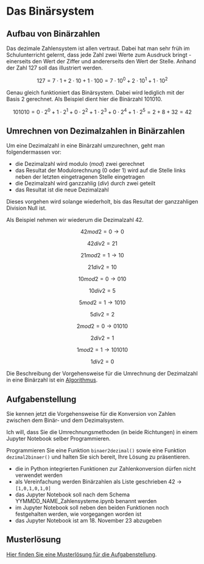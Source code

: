 # Das Binärsystem

## Aufbau von Binärzahlen

Das dezimale Zahlensystem ist allen vertraut. Dabei hat man sehr früh im
Schulunterricht gelernt, dass jede Zahl zwei Werte zum Ausdruck bringt -
einerseits den Wert der Ziffer und andererseits den Wert der Stelle.
Anhand der Zahl 127 soll das illustriert werden.

$$127 = 7 \cdot 1 + 2 \cdot
10 + 1 \cdot 100 = 7 \cdot 10^0 + 2 \cdot 10^1 + 1 \cdot 10^2$$

Genau gleich funktioniert das Binärsystem. Dabei wird lediglich mit der
Basis $2$ gerechnet. Als Beispiel dient hier die Binärzahl 101010.

$$101010 = 0 \cdot 2^0 + 1 \cdot 2^1 + 0 \cdot 2^2 + 1 \cdot 2^3 + 0
\cdot 2^4 + 1 \cdot 2^5 = 2 + 8 + 32 = 42$$

## Umrechnen von Dezimalzahlen in Binärzahlen

Um eine Dezimalzahl in eine Binärzahl umzurechnen, geht man
folgendermassen vor:

- die Dezimalzahl wird modulo ($mod$) zwei gerechnet
- das Resultat der Modulorechnung (0 oder 1) wird auf die Stelle links neben der letzten
  eingetragenen Stelle eingetragen
- die Dezimalzahl wird ganzzahlig ($div$) durch zwei geteilt
- das Resultat ist die neue Dezimalzahl

Dieses vorgehen wird solange wiederholt, bis das Resultat der
ganzzahligen Division Null ist.

Als Beispiel nehmen wir wiederum die Dezimalzahl 42.

$$42 mod 2 = 0 \rightarrow 0$$

$$42 div 2 = 21$$

$$21 mod 2 = 1 \rightarrow 10$$

$$21 div 2 = 10$$

$$10 mod 2 = 0 \rightarrow 010$$

$$10 div 2 = 5$$

$$5 mod 2 = 1 \rightarrow 1010$$

$$5 div 2 = 2$$

$$2 mod 2 = 0 \rightarrow 01010$$

$$2 div 2 = 1$$

$$1 mod 2 = 1 \rightarrow 101010$$

$$1 div 2 = 0$$

Die Beschreibung der Vorgehensweise für die Umrechnung der Dezimalzahl
in eine Binärzahl ist ein [Algorithmus](https://de.wikipedia.org/wiki/Algorithmus#Definition).

## Aufgabenstellung

Sie kennen jetzt die Vorgehensweise für die Konversion von Zahlen
zwischen dem Binär- und dem Dezimalsystem.

Ich will, dass Sie die Umrechnungsmethoden (in beide Richtungen) in
einem Jupyter Notebook selber Programmieren.

Programmieren Sie eine Funktion `binaer2dezimal()` sowie eine Funktion
`dezimal2binaer()` und halten Sie sich bereit, Ihre Lösung zu
präsentieren.

- die in Python integrierten Funktionen zur Zahlenkonversion dürfen
  nicht verwendet werden
- als Vereinfachung werden Binärzahlen als Liste geschrieben 42
  $\rightarrow$ `[1,0,1,0,1,0]`
- das Jupyter Notebook soll nach dem Schema
  YYMMDD_NAME_Zahlensysteme.ipynb benannt werden
- im Jupyter Notebook soll neben den beiden Funktionen noch festgehalten
  werden, wie vorgegangen worden ist
- das Jupyter Notebook ist am 18. November 23 abzugeben

## Musterlösung

[Hier finden Sie eine Musterlösung für die Aufgabenstellung](musterloesung.ipynb).